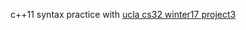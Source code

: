 c++11 syntax practice with [ucla cs32 winter17 project3](http://web.cs.ucla.edu/classes/winter17/cs32/Projects/3/spec.html)

